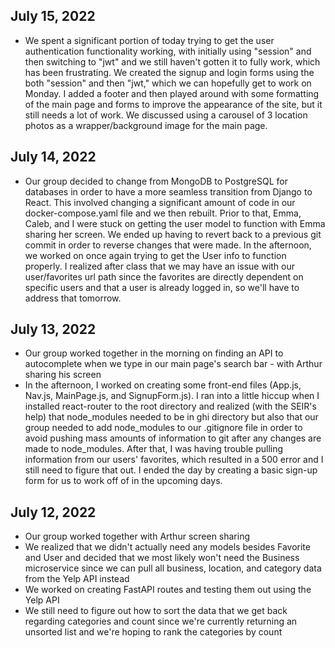 ## July 15, 2022
* We spent a significant portion of today trying to get the user authentication functionality working, with initially using "session" and then switching to "jwt" and we still haven't gotten it to fully work, which has been frustrating. We created the signup and login forms using the both "session" and then "jwt," which we can hopefully get to work on Monday. I added a footer and then played around with some formatting of the main page and forms to improve the appearance of the site, but it still needs a lot of work. We discussed using a carousel of 3 location photos as a wrapper/background image for the main page.


## July 14, 2022
* Our group decided to change from MongoDB to PostgreSQL for databases in order to have a more seamless transition from Django to React. This involved changing a significant amount of code in our docker-compose.yaml file and we then rebuilt. Prior to that, Emma, Caleb, and I were stuck on getting the user model to function with Emma sharing her screen. We ended up having to revert back to a previous git commit in order to reverse changes that were made. In the afternoon, we worked on once again trying to get the User info to function properly. I realized after class that we may have an issue with our user/favorites url path since the favorites are directly dependent on specific users and that a user is already logged in, so we'll have to address that tomorrow.


## July 13, 2022
* Our group worked together in the morning on finding an API to autocomplete when
we type in our main page's search bar - with Arthur sharing his screen
* In the afternoon, I worked on creating some front-end files (App.js, Nav.js, MainPage.js, and SignupForm.js). I ran into a little hiccup when I installed react-router to the root directory and realized (with the SEIR's help) that node_modules needed to be in ghi directory but also that our group needed to add node_modules to our .gitignore file in order to avoid pushing mass amounts of information to git after any changes are made to node_modules. After that, I was having trouble pulling information from our users' favorites, which resulted in a 500 error and I still need to figure that out. I ended the day by creating a basic sign-up form for us to work off of in the upcoming days.

## July 12, 2022 
* Our group worked together with Arthur screen sharing
* We realized that we didn't actually need any models besides Favorite and User and decided that we most likely won't need the Business microservice since we can pull all business, location, and category data from the Yelp API instead
* We worked on creating FastAPI routes and testing them out using the Yelp API
* We still need to figure out how to sort the data that we get back regarding categories and count since we're currently returning an unsorted list and we're hoping to rank the categories by count